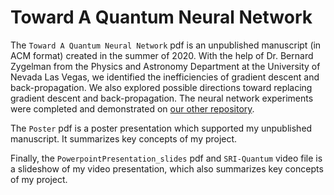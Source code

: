 # Toward A Quantum Neural Network

The `Toward A Quantum Neural Network` pdf is an unpublished manuscript (in ACM format) created in the summer of 2020. With the help of Dr. Bernard Zygelman from the Physics and Astronomy Department at the University of Nevada Las Vegas, we identified the inefficiencies of gradient descent and back-propagation. We also explored possible directions toward replacing gradient descent and back-propagation. The neural network experiments were completed and demonstrated on [our other repository](https://github.com/erickserr125/pneumonia_identification_neural_network).

The `Poster` pdf is a poster presentation which supported my unpublished manuscript. It summarizes key concepts of my project.

Finally, the `PowerpointPresentation_slides` pdf and `SRI-Quantum` video file is a slideshow of my video presentation, which also summarizes key concepts of my project.
